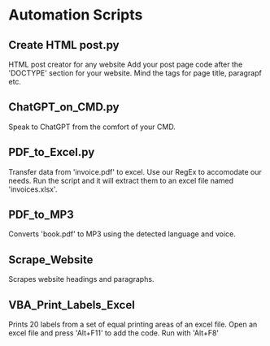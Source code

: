 # Automation Scripts

## Create HTML post.py
  HTML post creator for any website
  Add your post page code after the 'DOCTYPE' section for your website. Mind the tags for page title, paragrapf etc.

## ChatGPT_on_CMD.py
  Speak to ChatGPT from the comfort of your CMD.

## PDF_to_Excel.py
  Transfer data from 'invoice.pdf' to excel.
  Use our RegEx to accomodate our needs.
  Run the script and it will extract them to an excel file named 'invoices.xlsx'.

## PDF_to_MP3
  Converts 'book.pdf' to MP3 using the detected language and voice.

## Scrape_Website
  Scrapes website headings and paragraphs.

## VBA_Print_Labels_Excel
  Prints 20 labels from a set of equal printing areas of an excel file.
  Open an excel file and press 'Alt+F11' to add the code.
  Run with 'Alt+F8'
